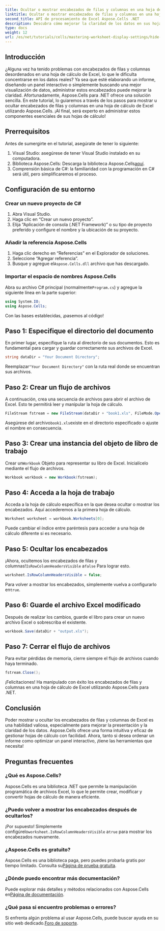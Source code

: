 ```yaml
---
title: Ocultar o mostrar encabezados de filas y columnas en una hoja de cálculo
linktitle: Ocultar o mostrar encabezados de filas y columnas en una hoja de cálculo
second_title: API de procesamiento de Excel Aspose.Cells .NET
description: Descubra cómo mejorar la claridad de los datos en sus hojas de cálculo de Excel mostrando u ocultando de manera efectiva los encabezados de filas y columnas utilizando la biblioteca Aspose.Cells para .NET.
type: docs
weight: 12
url: /es/net/tutorials/cells/mastering-worksheet-display-settings/hide-display-row-column-headers/
---
```

## Introducción

¿Alguna vez ha tenido problemas con encabezados de filas y columnas desordenados en una hoja de cálculo de Excel, lo que le dificulta concentrarse en los datos reales? Ya sea que esté elaborando un informe, diseñando un panel interactivo o simplemente buscando una mejor visualización de datos, administrar estos encabezados puede mejorar la claridad. Afortunadamente, Aspose.Cells para .NET ofrece una solución sencilla. En este tutorial, lo guiaremos a través de los pasos para mostrar u ocultar encabezados de filas y columnas en una hoja de cálculo de Excel utilizando Aspose.Cells. ¡Al final, será experto en administrar estos componentes esenciales de sus hojas de cálculo!

## Prerrequisitos

Antes de sumergirte en el tutorial, asegúrate de tener lo siguiente:

1. Visual Studio: asegúrese de tener Visual Studio instalado en su computadora.
2.  Biblioteca Aspose.Cells: Descarga la biblioteca Aspose.Cells[aquí](https://releases.aspose.com/cells/net/).
3. Comprensión básica de C#: la familiaridad con la programación en C# será útil, pero simplificaremos el proceso.

## Configuración de su entorno

### Crear un nuevo proyecto de C#

1. Abra Visual Studio.
2. Haga clic en “Crear un nuevo proyecto”.
3. Elija “Aplicación de consola (.NET Framework)” o su tipo de proyecto preferido y configure el nombre y la ubicación de su proyecto.

### Añadir la referencia Aspose.Cells

1. Haga clic derecho en “Referencias” en el Explorador de soluciones.
2. Seleccione “Agregar referencia”.
3.  Busque y agregue el`Aspose.Cells.dll` archivo que has descargado.

### Importar el espacio de nombres Aspose.Cells

 Abra su archivo C# principal (normalmente`Program.cs`) y agregue la siguiente línea en la parte superior:

```csharp
using System.IO;
using Aspose.Cells;
```

Con las bases establecidas, ¡pasemos al código!

## Paso 1: Especifique el directorio del documento

En primer lugar, especifique la ruta al directorio de sus documentos. Esto es fundamental para cargar y guardar correctamente sus archivos de Excel.

```csharp
string dataDir = "Your Document Directory";
```

 Reemplazar`"Your Document Directory"` con la ruta real donde se encuentran sus archivos.

## Paso 2: Crear un flujo de archivos

A continuación, crea una secuencia de archivos para abrir el archivo de Excel. Esto te permitirá leer y manipular la hoja de cálculo.

```csharp
FileStream fstream = new FileStream(dataDir + "book1.xls", FileMode.Open);
```

 Asegúrese del archivo`book1.xls`existe en el directorio especificado o ajuste el nombre en consecuencia.

## Paso 3: Crear una instancia del objeto de libro de trabajo

 Crear un`Workbook` Objeto para representar su libro de Excel. Inicialícelo mediante el flujo de archivos.

```csharp
Workbook workbook = new Workbook(fstream);
```

## Paso 4: Acceda a la hoja de trabajo

Acceda a la hoja de cálculo específica en la que desea ocultar o mostrar los encabezados. Aquí accederemos a la primera hoja de cálculo.

```csharp
Worksheet worksheet = workbook.Worksheets[0];
```

Puede cambiar el índice entre paréntesis para acceder a una hoja de cálculo diferente si es necesario.

## Paso 5: Ocultar los encabezados

 ¡Ahora, ocultemos los encabezados de filas y columnas!`IsRowColumnHeadersVisible` a`false` Para lograr esto.

```csharp
worksheet.IsRowColumnHeadersVisible = false;
```

 Para volver a mostrar los encabezados, simplemente vuelva a configurarlo en`true`.

## Paso 6: Guarde el archivo Excel modificado

Después de realizar los cambios, guarde el libro para crear un nuevo archivo Excel o sobrescriba el existente.

```csharp
workbook.Save(dataDir + "output.xls");
```

## Paso 7: Cerrar el flujo de archivos

Para evitar pérdidas de memoria, cierre siempre el flujo de archivos cuando haya terminado.

```csharp
fstream.Close();
```

¡Felicitaciones! Ha manipulado con éxito los encabezados de filas y columnas en una hoja de cálculo de Excel utilizando Aspose.Cells para .NET.

## Conclusión

Poder mostrar u ocultar los encabezados de filas y columnas de Excel es una habilidad valiosa, especialmente para mejorar la presentación y la claridad de los datos. Aspose.Cells ofrece una forma intuitiva y eficaz de gestionar hojas de cálculo con facilidad. Ahora, tanto si desea ordenar un informe como optimizar un panel interactivo, ¡tiene las herramientas que necesita!

## Preguntas frecuentes

### ¿Qué es Aspose.Cells?
Aspose.Cells es una biblioteca .NET que permite la manipulación programática de archivos Excel, lo que le permite crear, modificar y convertir hojas de cálculo de manera eficiente.

### ¿Puedo volver a mostrar los encabezados después de ocultarlos?
 ¡Por supuesto! Simplemente configúrelo`worksheet.IsRowColumnHeadersVisible` a`true` para mostrar los encabezados nuevamente.

### ¿Aspose.Cells es gratuito?
 Aspose.Cells es una biblioteca paga, pero puedes probarla gratis por tiempo limitado. Consulta su[Página de prueba gratuita](https://releases.aspose.com/).

### ¿Dónde puedo encontrar más documentación?
 Puede explorar más detalles y métodos relacionados con Aspose.Cells en[Página de documentación](https://reference.aspose.com/cells/net/).

### ¿Qué pasa si encuentro problemas o errores?
 Si enfrenta algún problema al usar Aspose.Cells, puede buscar ayuda en su sitio web dedicado.[Foro de soporte](https://forum.aspose.com/c/cells/9).
